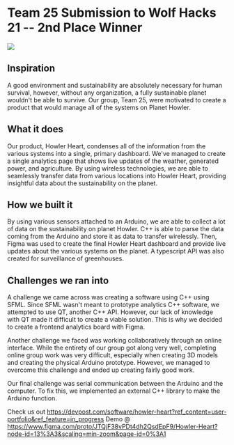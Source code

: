 

# Team 25 Submission to Wolf Hacks 21 -- 2nd Place Winner

<img src="https://challengepost-s3-challengepost.netdna-ssl.com/photos/production/software_photos/001/480/133/datas/gallery.jpg">

## Inspiration
A good environment and sustainability are absolutely necessary for human survival, however, without any organization, a fully sustainable planet wouldn't be able to survive. Our group, Team 25, were motivated to create a product that would manage all of the systems on Planet Howler. 

## What it does
Our product, Howler Heart, condenses all of the information from the various systems into a single, primary dashboard. We've managed to create a single analytics page that shows live updates of the weather, generated power, and agriculture. By using wireless technologies, we are able to seamlessly transfer data from various locations into Howler Heart, providing insightful data about the sustainability on the planet.

## How we built it
By using various sensors attached to an Arduino, we are able to collect a lot of data on the sustainability on planet Howler. C++ is able to parse the data coming from the Arduino and store it as data to transfer wirelessly. Then, Figma was used to create the final Howler Heart dashboard and provide live updates about the various systems on the planet. A typescript API was also created for surveillance of greenhouses.

## Challenges we ran into
A challenge we came across was creating a software using C++ using SFML. Since SFML wasn't meant to prototype analytics C++ software, we attempted to use QT, another C++ API. However, our lack of knowledge with QT made it difficult to create a viable solution. This is why we decided to create a frontend analytics board with Figma.

Another challenge we faced was working collaboratively through an online interface. While the entirety of our group got along very well, completing online group work was very difficult, especially when creating 3D models and creating the physical Arduino prototype. However, we managed to overcome this challenge and ended up creating fairly good work.

Our final challenge was serial communication between the Arduino and the computer. To fix this, we implemented an external C++ library to make the Arduino function.

Check us out https://devpost.com/software/howler-heart?ref_content=user-portfolio&ref_feature=in_progress
Demo @ https://www.figma.com/proto/JTQjF38vPDt4dh2QsdEpF9/Howler-Heart?node-id=13%3A3&scaling=min-zoom&page-id=0%3A1
